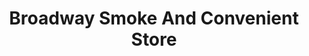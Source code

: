 ---
title: "Broadway Smoke And Convenient Store"
url: /wichita/broadway-smoke-and-convenient-store/
shop: tobacco
---